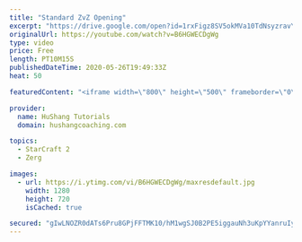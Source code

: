```yaml
---
title: "Standard ZvZ Opening"
excerpt: "https://drive.google.com/open?id=1rxFigz8SV5okMVa10TdNsyzravYgkTjE  Interested in lessons? Email Devon directly at hushangtutorials@outlook.com ------------------------------------------------------------------------------------------------------- Want to support HuShang Tutorials directly? Patreon is"
originalUrl: https://youtube.com/watch?v=B6HGWECDgWg
type: video
price: Free
length: PT10M15S
publishedDateTime: 2020-05-26T19:49:33Z
heat: 50

featuredContent: "<iframe width=\"800\" height=\"500\" frameborder=\"0\" src=\"https://www.youtube.com/embed/B6HGWECDgWg\" allow=\"accelerometer; autoplay; encrypted-media; gyroscope; picture-in-picture\" allowfullscreen></iframe>"

provider:
  name: HuShang Tutorials
  domain: hushangcoaching.com

topics:
  - StarCraft 2
  - Zerg

images:
  - url: https://i.ytimg.com/vi/B6HGWECDgWg/maxresdefault.jpg
    width: 1280
    height: 720
    isCached: true

secured: "gIwLNOZR0dATs6Pru8GPjFFTMK10/hM1wgSJ0B2PE5iggauNh3uKpYYanruIyy9Fts1cWFxeI8l7T21LIJ5IjkSQ291rywCnwGmXkxTywA5TDtF05AU+tklpk+Mpz4uO9jMABE7rqhILJKEbcE+GvXrMd0fkwmm9mO9lGjLs3O0PJMKqaQvLFDaO87LV9OIV1FzMDUOMJw8lvEy3rznY3NPSMM5WB/NtCQ/l5Sh1BovbrKy0+nV0IW/49GZB2rV8kTFyjz1bKMJCSbTAhVehSxWIxZ8iHDNh+v+6n98qVnUo6FeY2N/RicCY3p7Mdr9P+E2ZxoJXEcLXX9aH/a03nWZyjEIFIjFrcIgLBT9NzTiyYwRejai29Xe8iNcBo973E8R1nRDMDysgcdaQpEDCZUyF25I5R7KT9L4L6iQRZ8o=;IYEoqKvQ9FyU2Whh6hGMRQ=="
---
```


